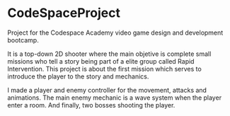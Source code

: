 # CodeSpaceProject
Project for the Codespace Academy video game design and development bootcamp.

It is a top-down 2D shooter where the main objetive is complete small missions who tell a story being part of a elite group called Rapid Intervention.
This project is about the first mission which serves to introduce the player to the story and mechanics.

I made a player and enemy controller for the movement, attacks and animations. The main enemy mechanic is a wave system when the player enter
a room. And finally, two bosses shooting the player.
